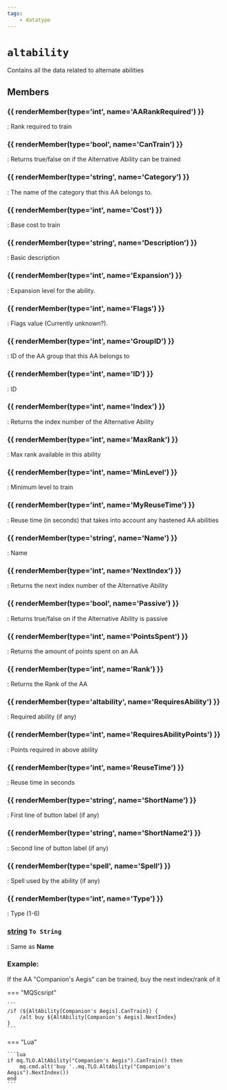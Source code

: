```yaml
---
tags:
    - datatype
---
```

# `altability`

Contains all the data related to alternate abilities

## Members

### {{ renderMember(type='int', name='AARankRequired') }} 

:   Rank required to train

### {{ renderMember(type='bool', name='CanTrain') }} 

:   Returns true/false on if the Alternative Ability can be trained

### {{ renderMember(type='string', name='Category') }} 

:   The name of the category that this AA belongs to.

### {{ renderMember(type='int', name='Cost') }} 

:   Base cost to train

### {{ renderMember(type='string', name='Description') }} 

:   Basic description

### {{ renderMember(type='int', name='Expansion') }} 

:   Expansion level for the ability.

### {{ renderMember(type='int', name='Flags') }} 

:   Flags value (Currently unknown?).

### {{ renderMember(type='int', name='GroupID') }} 

:   ID of the AA group that this AA belongs to

### {{ renderMember(type='int', name='ID') }} 

:   ID

### {{ renderMember(type='int', name='Index') }} 

:   Returns the index number of the Alternative Ability

### {{ renderMember(type='int', name='MaxRank') }} 

:   Max rank available in this ability

### {{ renderMember(type='int', name='MinLevel') }} 

:   Minimum level to train

### {{ renderMember(type='int', name='MyReuseTime') }} 

:   Reuse time (in seconds) that takes into account any hastened AA abilities

### {{ renderMember(type='string', name='Name') }} 

:   Name

### {{ renderMember(type='int', name='NextIndex') }} 

:   Returns the next index number of the Alternative Ability

### {{ renderMember(type='bool', name='Passive') }} 

:   Returns true/false on if the Alternative Ability is passive

### {{ renderMember(type='int', name='PointsSpent') }} 

:   Returns the amount of points spent on an AA

### {{ renderMember(type='int', name='Rank') }} 

:   Returns the Rank of the AA

### {{ renderMember(type='altability', name='RequiresAbility') }} 

:   Required ability (if any)

### {{ renderMember(type='int', name='RequiresAbilityPoints') }} 

:   Points required in above ability

### {{ renderMember(type='int', name='ReuseTime') }} 

:   Reuse time in seconds

### {{ renderMember(type='string', name='ShortName') }} 

:   First line of button label (if any)

### {{ renderMember(type='string', name='ShortName2') }} 

:   Second line of button label (if any)

### {{ renderMember(type='spell', name='Spell') }} 

:   Spell used by the ability (if any)

### {{ renderMember(type='int', name='Type') }} 

:   Type (1-6)

### [string][string] `To String`

:   Same as **Name**


### Example:

If the AA "Companion's Aegis" can be trained, buy the next index/rank of it

=== "MQScsript"

    ```
    /if (${AltAbility[Companion's Aegis].CanTrain}) {
        /alt buy ${AltAbility[Companion's Aegis].NextIndex}
    }
    ```

=== "Lua"

    ```lua
    if mq.TLO.AltAbility("Companion's Aegis").CanTrain() then
        mq.cmd.alt('buy '..mq.TLO.AltAbility("Companion's Aegis").NextIndex())
    end
    ```
[int]: datatype-int.md
[string]: datatype-string.md
[achievementobj]: datatype-achievementobj.md
[bool]: datatype-bool.md
[time]: datatype-time.md
[achievement]: datatype-achievement.md
[achievementcat]: datatype-achievementcat.md
[altability]: datatype-altability.md
[spell]: datatype-spell.md
